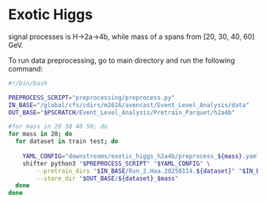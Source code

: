 # Exotic Higgs 

signal processes is H->2a->4b, while mass of a spans from [20, 30, 40, 60] GeV.

To run data preprocessing, go to main directory and run the following command:

```bash
#!/bin/bash

PREPROCESS_SCRIPT="preprocessing/preprocess.py"
IN_BASE="/global/cfs/cdirs/m2616/avencast/Event_Level_Analysis/data"
OUT_BASE="$PSCRATCH/Event_Level_Analysis/Pretrain_Parquet/h2a4b"

#for mass in 20 30 40 50; do
for mass in 20; do
  for dataset in train test; do
  
    YAML_CONFIG="downstreams/exotic_higgs_h2a4b/preprocess_${mass}.yaml"
    shifter python3 "$PREPROCESS_SCRIPT" "$YAML_CONFIG" \
        --pretrain_dirs "$IN_BASE/Run_2.Haa.20250114.${dataset}" "$IN_BASE/Run_2.QCD_extra.20250205.${dataset}" \
        --store_dir "$OUT_BASE/${dataset}_$mass"
  done
done
```